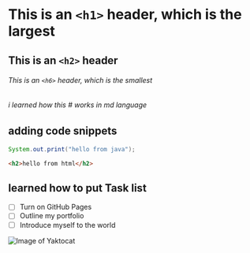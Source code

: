 # This is an `<h1>` header, which is the largest

## This is an `<h2>` header

###### This is an `<h6>` header, which is the smallest
###### i learned how this # works in md language

## adding code snippets

``` java
System.out.print("hello from java");
```
``` html
<h2>hello from html</h2>
```
## learned how to put Task list
- [ ] Turn on GitHub Pages
- [ ] Outline my portfolio
- [ ] Introduce myself to the world

![Image of Yaktocat](https://octodex.github.com/images/yaktocat.png)


